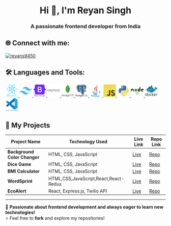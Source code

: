 <h1 align="center">Hi 👋, I'm Reyan Singh</h1>
<h3 align="center">A passionate frontend developer from India</h3>

## 🌐 Connect with me:
<p align="left">
  <a href="https://dev.to/reyans9450" target="_blank">
    <img align="center" src="https://raw.githubusercontent.com/rahuldkjain/github-profile-readme-generator/master/src/images/icons/Social/devto.svg" alt="reyans9450" height="30" width="40"/>
  </a>
</p>

## 🛠 Languages and Tools:
<p align="left">
  <a href="https://react.dev/" target="_blank" rel="noreferrer">
    <img src="https://raw.githubusercontent.com/devicons/devicon/master/icons/react/react-original-wordmark.svg" alt="react" width="40" height="40"/>
  </a>
  <a href="https://tailwindcss.com/" target="_blank" rel="noreferrer">
    <img src="https://raw.githubusercontent.com/devicons/devicon/master/icons/tailwindcss/tailwindcss-plain.svg" alt="tailwind" width="40" height="40"/>
  </a>
  <a href="https://getbootstrap.com/" target="_blank" rel="noreferrer">
    <img src="https://raw.githubusercontent.com/devicons/devicon/master/icons/bootstrap/bootstrap-plain-wordmark.svg" alt="bootstrap" width="40" height="40"/>
  </a>
  <a href="https://expressjs.com" target="_blank" rel="noreferrer">
    <img src="https://raw.githubusercontent.com/devicons/devicon/master/icons/express/express-original-wordmark.svg" alt="express" width="40" height="40"/>
  </a>
  <a href="https://www.mongodb.com/" target="_blank" rel="noreferrer">
    <img src="https://raw.githubusercontent.com/devicons/devicon/master/icons/mongodb/mongodb-original-wordmark.svg" alt="mongodb" width="40" height="40"/>
  </a>
  <a href="https://www.postgresql.org" target="_blank" rel="noreferrer">
    <img src="https://raw.githubusercontent.com/devicons/devicon/master/icons/postgresql/postgresql-original-wordmark.svg" alt="postgresql" width="40" height="40"/>
  </a>
  <a href="https://www.java.com" target="_blank" rel="noreferrer">
    <img src="https://raw.githubusercontent.com/devicons/devicon/master/icons/java/java-original.svg" alt="java" width="40" height="40"/>
  </a>
  <a href="https://developer.mozilla.org/en-US/docs/Web/JavaScript" target="_blank" rel="noreferrer">
    <img src="https://raw.githubusercontent.com/devicons/devicon/master/icons/javascript/javascript-original.svg" alt="javascript" width="40" height="40"/>
  </a>
  <a href="https://www.python.org" target="_blank" rel="noreferrer">
    <img src="https://raw.githubusercontent.com/devicons/devicon/master/icons/python/python-original.svg" alt="python" width="40" height="40"/>
  </a>
  <a href="https://nodejs.org" target="_blank" rel="noreferrer">
    <img src="https://raw.githubusercontent.com/devicons/devicon/master/icons/nodejs/nodejs-original-wordmark.svg" alt="nodejs" width="40" height="40"/>
  </a>
  <a href="https://www.docker.com/" target="_blank" rel="noreferrer">
    <img src="https://raw.githubusercontent.com/devicons/devicon/master/icons/docker/docker-original-wordmark.svg" alt="docker" width="40" height="40"/>
  </a>
  <a href="https://code.visualstudio.com/" target="_blank" rel="noreferrer">
    <img src="https://raw.githubusercontent.com/devicons/devicon/master/icons/vscode/vscode-original-wordmark.svg" alt="vs-code" width="40" height="40"/>
  </a>
</p>

## 🚀 My Projects

| Project Name | Technology Used | Live Link | Repo Link |
|-------------|----------------|-----------|-----------|
| **Background Color Changer** | HTML, CSS, JavaScript | [Live](https://bg-changer-five-jade.vercel.app/) | [Repo](https://github.com/Reyan9450/BG_Changer) |
| **Dice Game** | HTML, CSS, JavaScript | [Live](https://dice-game-git-main-reyan-singhs-projects-6255d243.vercel.app/) | [Repo](https://github.com/Reyan9450/DiceGame) |
| **BMI Calculator** | HTML, CSS, JavaScript | [Live](https://bmi-calculator-git-main-reyan-singhs-projects-6255d243.vercel.app/) | [Repo](https://github.com/Reyan9450/BMI-Calculator) |
| **WordSprint** | HTML,CSS,JavaScript,React,React-Redux | [Live](https://word-sprint-rho.vercel.app/) | [Repo](https://github.com/Reyan9450/WordSprint) |
| **EcoAlert** | React, Express.js, Twilio API | [Live](#) | [Repo](#) |

---

🚀 **Passionate about frontend development and always eager to learn new technologies!**  
⭐️ Feel free to **fork** and explore my repositories!  
